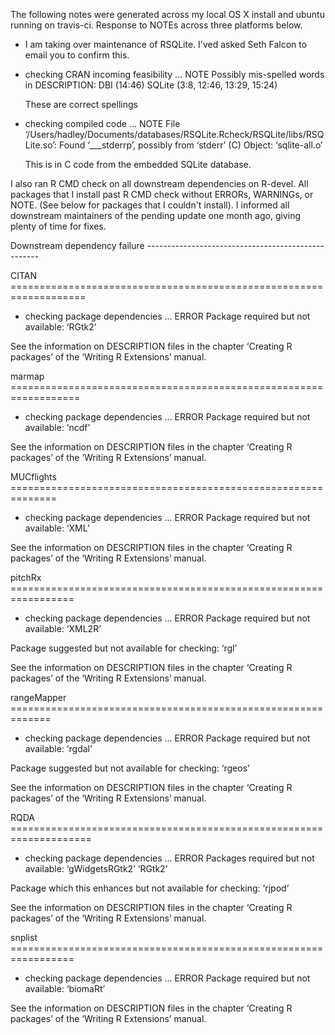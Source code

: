 The following notes were generated across my local OS X install and ubuntu running on travis-ci. Response to NOTEs across three platforms below.

* I am taking over maintenance of RSQLite. I'ved asked Seth Falcon to 
  email you to confirm this.

* checking CRAN incoming feasibility ... NOTE
  Possibly mis-spelled words in DESCRIPTION:
    DBI (14:46)
    SQLite (3:8, 12:46, 13:29, 15:24)
    
  These are correct spellings

* checking compiled code ... NOTE
  File ‘/Users/hadley/Documents/databases/RSQLite.Rcheck/RSQLite/libs/RSQLite.so’:
    Found ‘___stderrp’, possibly from ‘stderr’ (C)
      Object: ‘sqlite-all.o’

  This is in C code from the embedded SQLite database.
  
I also ran R CMD check on all downstream dependencies on R-devel. All packages that I install past R CMD check without ERRORs, WARNINGs, or NOTE. (See below for packages that I couldn't install). I informed all downstream maintainers of the pending update one month ago, giving plenty of time for fixes.

Downstream dependency failure ---------------------------------------------------

CITAN =================================================================== 
 *  checking package dependencies ... ERROR
Package required but not available: ‘RGtk2’

See the information on DESCRIPTION files in the chapter ‘Creating R
packages’ of the ‘Writing R Extensions’ manual. 

marmap ================================================================== 
 *  checking package dependencies ... ERROR
Package required but not available: ‘ncdf’

See the information on DESCRIPTION files in the chapter ‘Creating R
packages’ of the ‘Writing R Extensions’ manual. 

MUCflights ============================================================== 
 *  checking package dependencies ... ERROR
Package required but not available: ‘XML’

See the information on DESCRIPTION files in the chapter ‘Creating R
packages’ of the ‘Writing R Extensions’ manual. 

pitchRx ================================================================= 
 *  checking package dependencies ... ERROR
Package required but not available: ‘XML2R’

Package suggested but not available for checking: ‘rgl’

See the information on DESCRIPTION files in the chapter ‘Creating R
packages’ of the ‘Writing R Extensions’ manual. 

rangeMapper ============================================================= 
 *  checking package dependencies ... ERROR
Package required but not available: ‘rgdal’

Package suggested but not available for checking: ‘rgeos’

See the information on DESCRIPTION files in the chapter ‘Creating R
packages’ of the ‘Writing R Extensions’ manual. 

RQDA ==================================================================== 
 *  checking package dependencies ... ERROR
Packages required but not available: ‘gWidgetsRGtk2’ ‘RGtk2’

Package which this enhances but not available for checking: ‘rjpod’

See the information on DESCRIPTION files in the chapter ‘Creating R
packages’ of the ‘Writing R Extensions’ manual. 

snplist ================================================================= 
 *  checking package dependencies ... ERROR
Package required but not available: ‘biomaRt’

See the information on DESCRIPTION files in the chapter ‘Creating R
packages’ of the ‘Writing R Extensions’ manual. 



